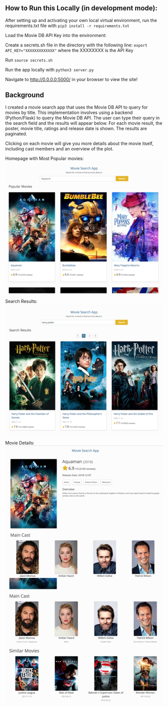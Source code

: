 ## How to Run this Locally (in development mode):
After setting up and activating your own local virtual environment, run the requirements.txt file with
`pip3 install -r requirements.txt`

Load the Movie DB API Key into the environment:

Create a secrets.sh file in the directory with the following line:
`export API_KEY="XXXXXXXXXXXXX"`
where the XXXXXXXX is the API Key

Run `source secrets.sh`

Run the app locally with
`python3 server.py`

Navigate to http://0.0.0.0:5000/ in your browser to view the site!

## Background
I created a movie search app that uses the Movie DB API to query for movies by title. This implementation involves using a backend (Python/Flask) to query the Movie DB API. The user can type their query
in the search field and the results will appear below. For each movie result, the poster, movie title, ratings and 
release date is shown. The results are paginated. 

Clicking on each movie will give you more details about the movie itself, including cast members and an overview of the plot.

Homepage with Most Popular movies:
![screenshot1](/static/img/homepage.png)

Search Results:
![screenshot2](/static/img/search-results.png)

Movie Details:
![screenshot3](/static/img/movie-details01.png)
![screenshot4](/static/img/movie-details02.png)

